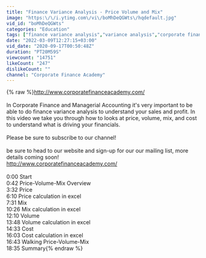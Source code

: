 ```yaml
---
title: "Finance Variance Analysis - Price Volume and Mix"
image: "https:\/\/i.ytimg.com\/vi\/boMhDeQGWts\/hqdefault.jpg"
vid_id: "boMhDeQGWts"
categories: "Education"
tags: ["finance variance analysis","variance analysis","corporate finance"]
date: "2022-03-09T12:27:15+03:00"
vid_date: "2020-09-17T00:50:48Z"
duration: "PT20M59S"
viewcount: "14751"
likeCount: "247"
dislikeCount: ""
channel: "Corporate Finance Academy"
---
```

{% raw %}<a rel="nofollow" target="blank" href="http://www.corporatefinanceacademy.com/">http://www.corporatefinanceacademy.com/</a><br /><br />In Corporate Finance and Managerial Accounting it's very important to be able to do finance variance analysis to understand your sales and profit.  In this video we take you through how to looks at price, volume, mix, and cost to understand what is driving your financials.<br /><br />Please be sure to subscribe to our channel!<br /><br />be sure to head to our website and sign-up for our our mailing list, more details coming soon!<br /><a rel="nofollow" target="blank" href="http://www.corporatefinanceacademy.com/">http://www.corporatefinanceacademy.com/</a><br /><br />0:00 Start<br />0:42 Price-Volume-Mix Overview<br />3:32 Price<br />6:10 Price calculation in excel <br />7:31 Mix<br />10:26 Mix calculation in excel<br />12:10 Volume<br />13:48 Volume calculation in excel<br />14:33 Cost<br />16:03 Cost calculation in excel<br />16:43 Walking Price-Volume-Mix<br />18:35 Summary{% endraw %}
